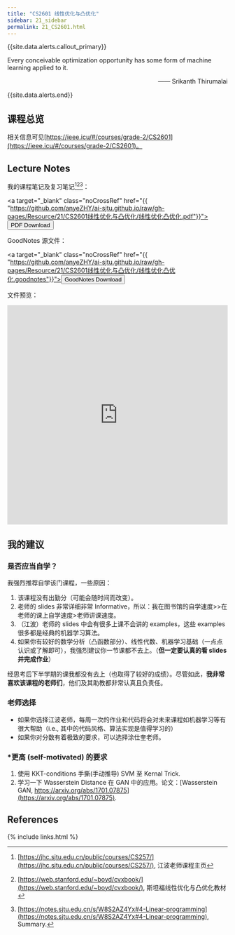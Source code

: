 ```yaml
---
title: "CS2601 线性优化与凸优化"
sidebar: 21_sidebar
permalink: 21_CS2601.html
---
```


{{site.data.alerts.callout_primary}}
<p>Every conceivable optimization opportunity has some form of machine learning applied to it.</p>
<p align="right">—— Srikanth Thirumalai</p>

{{site.data.alerts.end}}

## 课程总览

相关信息可见[https://ieee.icu/#/courses/grade-2/CS2601](https://ieee.icu/#/courses/grade-2/CS2601)。

## Lecture Notes

我的课程笔记及复习笔记[^1][^2][^3]：

<a target="\_blank" class="noCrossRef" href="{{ "https://github.com/anyeZHY/ai-sjtu.github.io/raw/gh-pages/Resource/21/CS2601线性优化与凸优化/线性优化凸优化.pdf"}}"><button type="button" class="btn btn-default" aria-label="Left Align"><span class="glyphicon glyphicon-download-alt" aria-hidden="true"></span> PDF Download</button></a>

GoodNotes 源文件：

<a target="\_blank" class="noCrossRef" href="{{ "https://github.com/anyeZHY/ai-sjtu.github.io/raw/gh-pages/Resource/21/CS2601线性优化与凸优化/线性优化凸优化.goodnotes"}}"><button type="button" class="btn btn-default" aria-label="Left Align"><span class="glyphicon glyphicon-download-alt" aria-hidden="true"></span> GoodNotes Download</button></a>

文件预览：

<embed src="https://anyeZHY.github.io/ai-sjtu.github.io/Rsr_pdf/21/线性优化凸优化.pdf" type="application/pdf" width="100%" height="500px"/>

## 我的建议

### 是否应当自学？

我强烈推荐自学该门课程，一些原因：

1. 该课程没有出勤分（可能会随时间而改变）。
2. 老师的 slides 非常详细非常 Informative，所以：我在图书馆的自学速度>>在老师的课上自学速度>老师讲课速度。
3. （江波）老师的 slides 中会有很多上课不会讲的 examples，这些 examples 很多都是经典的机器学习算法。
4. 如果你有较好的数学分析（凸函数部分）、线性代数、机器学习基础（一点点认识或了解即可），我强烈建议你一节课都不去上。（**但一定要认真的看 slides 并完成作业**）

经思考后下半学期的课我都没有去上（也取得了较好的成绩）。尽管如此，**我非常喜欢该课程的老师们**，他们及其助教都非常认真且负责任。

### 老师选择

- 如果你选择江波老师，每周一次的作业和代码将会对未来课程如机器学习等有很大帮助（i.e., 其中的代码风格、算法实现是值得学习的）
- 如果你对分数有着极致的要求，可以选择涂仕奎老师。

### *更高 (self-motivated) 的要求

1. 使用 KKT-conditions 手撕(手动推导) SVM 至 Kernal Trick.
2. 学习一下 Wasserstein Distance 在 GAN 中的应用。论文：[Wasserstein GAN, https://arxiv.org/abs/1701.07875](https://arxiv.org/abs/1701.07875).

## References

[^1]: [https://jhc.sjtu.edu.cn/public/courses/CS257/](https://jhc.sjtu.edu.cn/public/courses/CS257/), 江波老师课程主页

[^2]: [https://web.stanford.edu/~boyd/cvxbook/](https://web.stanford.edu/~boyd/cvxbook/), 斯坦福线性优化与凸优化教材

[^3]: [https://notes.sjtu.edu.cn/s/W8S2AZ4Yx#4-Linear-programming](https://notes.sjtu.edu.cn/s/W8S2AZ4Yx#4-Linear-programming), Summary.

{% include links.html %}
